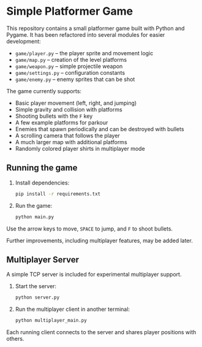 # Simple Platformer Game

This repository contains a small platformer game built with Python and Pygame. It has been refactored into several modules for easier development:

- `game/player.py` – the player sprite and movement logic
- `game/map.py` – creation of the level platforms
- `game/weapon.py` – simple projectile weapon
- `game/settings.py` – configuration constants
- `game/enemy.py` – enemy sprites that can be shot

The game currently supports:

- Basic player movement (left, right, and jumping)
- Simple gravity and collision with platforms
- Shooting bullets with the `F` key
- A few example platforms for parkour
- Enemies that spawn periodically and can be destroyed with bullets
- A scrolling camera that follows the player
- A much larger map with additional platforms
- Randomly colored player shirts in multiplayer mode

## Running the game

1. Install dependencies:
   ```bash
   pip install -r requirements.txt
   ```
2. Run the game:
   ```bash
   python main.py
   ```

Use the arrow keys to move, `SPACE` to jump, and `F` to shoot bullets.

Further improvements, including multiplayer features, may be added later.

## Multiplayer Server

A simple TCP server is included for experimental multiplayer support.

1. Start the server:
   ```bash
   python server.py
   ```
2. Run the multiplayer client in another terminal:
   ```bash
   python multiplayer_main.py
   ```

Each running client connects to the server and shares player positions with others.
